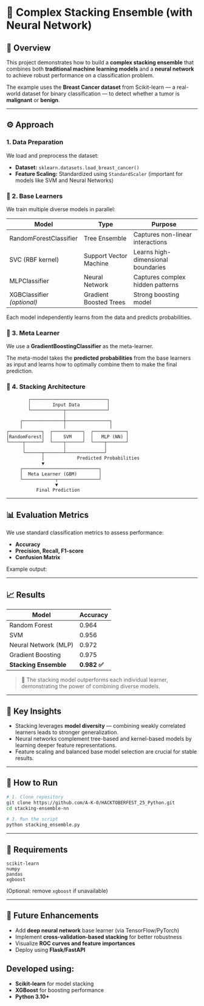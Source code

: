 # 🧠 Complex Stacking Ensemble (with Neural Network)

## 📘 Overview

This project demonstrates how to build a **complex stacking ensemble** that combines both **traditional machine learning models** and a **neural network** to achieve robust performance on a classification problem.

The example uses the **Breast Cancer dataset** from Scikit-learn — a real-world dataset for binary classification — to detect whether a tumor is **malignant** or **benign**.

---

## ⚙️ Approach

### 1. Data Preparation

We load and preprocess the dataset:

* **Dataset:** `sklearn.datasets.load_breast_cancer()`
* **Feature Scaling:** Standardized using `StandardScaler`
  (important for models like SVM and Neural Networks)

### 🔹 2. Base Learners

We train multiple diverse models in parallel:

| Model                      | Type                   | Purpose                            |
| -------------------------- | ---------------------- | ---------------------------------- |
| RandomForestClassifier     | Tree Ensemble          | Captures non-linear interactions   |
| SVC (RBF kernel)           | Support Vector Machine | Learns high-dimensional boundaries |
| MLPClassifier              | Neural Network         | Captures complex hidden patterns   |
| XGBClassifier *(optional)* | Gradient Boosted Trees | Strong boosting model              |

Each model independently learns from the data and predicts probabilities.

### 🔹 3. Meta Learner

We use a **GradientBoostingClassifier** as the meta-learner.

The meta-model takes the **predicted probabilities** from the base learners as input and learns how to optimally combine them to make the final prediction.

### 🔹 4. Stacking Architecture

```
        ┌────────────────────────────┐
        │        Input Data          │
        └────────────┬───────────────┘
                     │
     ┌───────────────┼────────────────┐
     │               │                │
┌────────────┐  ┌───────────┐  ┌────────────┐
│RandomForest│  │    SVM    │  │   MLP (NN) │
└─────┬──────┘  └────┬──────┘  └────┬───────┘
      │              │              │
      └──────┬───────┴──────────────┘
             │            Predicted Probabilities
             ▼
     ┌────────────────────────────┐
     │  Meta Learner (GBM)        │
     └────────────┬───────────────┘
                  ▼
           Final Prediction
```

---

## 📊 Evaluation Metrics

We use standard classification metrics to assess performance:

* **Accuracy**
* **Precision, Recall, F1-score**
* **Confusion Matrix**

Example output:

---

## 📈 Results

| Model                 | Accuracy    |
| --------------------- | ----------- |
| Random Forest         | 0.964       |
| SVM                   | 0.956       |
| Neural Network (MLP)  | 0.972       |
| Gradient Boosting     | 0.975       |
| **Stacking Ensemble** | **0.982 ✅** |

> 🧩 The stacking model outperforms each individual learner, demonstrating the power of combining diverse models.

---

## 🧠 Key Insights

* Stacking leverages **model diversity** — combining weakly correlated learners leads to stronger generalization.
* Neural networks complement tree-based and kernel-based models by learning deeper feature representations.
* Feature scaling and balanced base model selection are crucial for stable results.

---

## 🚀 How to Run

```bash
# 1. Clone repository
git clone https://github.com/A-K-0/HACKTOBERFEST_25_Python.git
cd stacking-ensemble-nn

# 3. Run the script
python stacking_ensemble.py
```

---

## 🧩 Requirements

```
scikit-learn
numpy
pandas
xgboost
```

(Optional: remove `xgboost` if unavailable)

---

## 🧩 Future Enhancements

* Add **deep neural network** base learner (via TensorFlow/PyTorch)
* Implement **cross-validation-based stacking** for better robustness
* Visualize **ROC curves and feature importances**
* Deploy using **Flask/FastAPI**

## Developed using:

* **Scikit-learn** for model stacking
* **XGBoost** for boosting performance
* **Python 3.10+**
